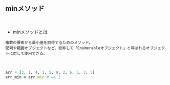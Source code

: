 ## minメソッド  
<br>

- minメソッドとは  
```
複数の要素から最小値を取得するためのメソッド。
配列や範囲オブジェクトなど、総称して「Enumerableオブジェクト」と呼ばれるオブジェクトに対して使用できる。
```
<br>

```rb
arr = [3, 1, 4, 1, 5, 9, 2, 6, 5, 3, 5]
arr_min = arr.min # => 1
```